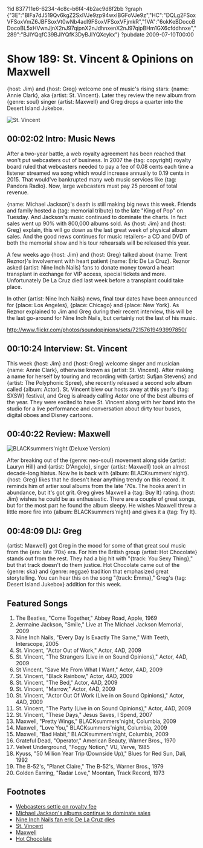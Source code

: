 ?id 837711e6-6234-4c8c-b6f4-4b2ac9d8f2bb
?graph {"3E":"BIFa7dJ519Qv6kgZ2SxIVJe9zp94wxIBGFoVJe9z","HC":"DQLg2FSoxVFSoxVmZ6JBFSoxVt0wNb4adl9FSoxVFSoxVFjmkR","1VA":"6okKeBDocoBDocoBL5xHVwnJjnX2nJ97qipnX2nJdhnxenX2nJ97qipBHm1GX6cfddhnxe","289":"BJlYQqfC39BJlYQfK3DyBJlYQXcykx"}
?pubdate 2009-07-10T00:00

# Show 189: St. Vincent & Opinions on  Maxwell 
{host: Jim} and {host: Greg} welcome one of music's rising stars: {name: Annie Clark}, aka {artist: St. Vincent}. Later they review the new album from {genre: soul} singer {artist: Maxwell} and Greg drops a quarter into the Desert Island Jukebox.

![St. Vincent](https://static.soundopinions.org/images/2009/stvincent.jpg)

## 00:02:02 Intro: Music News
After a two-year battle, a web royalty agreement has been reached that won't put webcasters out of business. In 2007 the {tag: copyright} royalty board ruled that webcasters needed to pay a fee of 0.08 cents each time a listener streamed wa song which would increase annually to 0.19 cents in 2015. That would've bankrupted many web music services like {tag: Pandora Radio}. Now, large webcasters must pay 25 percent of total revenue. 

{name: Michael Jackson}'s death is still making big news this week. Friends and family hosted a {tag: memorial tribute} to the late "King of Pop" on Tuesday. And Jackson's music continued to dominate the charts. In fact sales went up 90% with 800,000 albums sold. As {host: Jim} and {host: Greg} explain, this will go down as the last great week of physical album sales. And the good news continues for music retailers– a CD and DVD of both the memorial show and his tour rehearsals will be released this year.

A few weeks ago {host: Jim} and {host: Greg} talked about {name: Trent Reznor}'s involvement with heart patient {name: Eric De La Cruz}. Reznor asked {artist: Nine Inch Nails} fans to donate money toward a heart transplant in exchange for VIP access, special tickets and more. Unfortunately De La Cruz died last week before a transplant could take place. 

In other {artist: Nine Inch Nails} news, final tour dates have been announced for {place: Los Angeles}, {place: Chicago} and {place: New York}. As Reznor explained to Jim and Greg during their recent interview, this will be the last go-around for Nine Inch Nails, but certainly not the last of his music.

http://www.flickr.com/photos/soundopinions/sets/72157619493997850/ 

## 00:10:24 Interview: St. Vincent
This week {host: Jim} and {host: Greg} welcome singer and musician {name: Annie Clark}, otherwise known as {artist: St. Vincent}. After making a name for herself by touring and recording with {artist: Sufjan Stevens} and {artist: The Polyphonic Spree}, she recently released a second solo album called {album: Actor}. St. Vincent blew our hosts away at this year's {tag: SXSW} festival, and Greg is already calling *Actor* one of the best albums of the year. They were excited to have St. Vincent along with her band into the studio for a live performance and conversation about dirty tour buses, digital oboes and Disney cartoons.

## 00:40:22 Review: Maxwell
![BLACKsummers'night (Deluxe Version)](https://static.soundopinions.org/assets/189/1VA0.jpg)

After breaking out of the {genre: neo-soul} movement along side {artist: Lauryn Hill} and {artist: D'Angelo}, singer {artist: Maxwell} took an almost decade-long hiatus. Now he is back with {album: BLACKsummers'night}. {host: Greg} likes that he doesn't hear anything trendy on this record. It reminds him of artier soul albums from the late '70s. The hooks aren't in abundance, but it's got grit. Greg gives Maxwell a {tag: Buy It} rating. {host: Jim} wishes he could be as enthusiastic. There are a couple of great songs, but for the most part he found the album sleepy. He wishes Maxwell threw a little more fire into {album: BLACKsummers'night} and gives it a {tag: Try It}.

## 00:48:09 DIJ: Greg
{artist: Maxwell} got Greg in the mood for some of that great soul music from the {era: late '70s} era. For him the British group {artist: Hot Chocolate} stands out from the rest. They had a big hit with "{track: You Sexy Thing}," but that track doesn't do them justice. Hot Chocolate came out of the {genre: ska} and {genre: reggae} tradition that emphasized great storytelling. You can hear this on the song "{track: Emma}," Greg's {tag: Desert Island Jukebox} addition for this week.

## Featured Songs
1. The Beatles, "Come Together," Abbey Road, Apple, 1969
2. Jermaine Jackson, "Smile," Live at The Michael Jackson Memorial, 2009
3. Nine Inch Nails, "Every Day Is Exactly The Same," With Teeth, Interscope, 2005
4. St. Vincent, "Actor Out of Work," Actor, 4AD, 2009
5. St. Vincent, "The Strangers (Live in on Sound Opinions)," Actor, 4AD, 2009 
6. St Vincent, "Save Me From What I Want," Actor, 4AD, 2009
7. St. Vincent, "Black Rainbow," Actor, 4AD, 2009
8. St. Vincent, "The Bed," Actor, 4AD, 2009
9. St. Vincent, "Marrow," Actor, 4AD, 2009
10. St. Vincent, "Actor Out Of Work (Live in on Sound Opinions)," Actor, 4AD, 2009 
11. St. Vincent, "The Party (Live in on Sound Opinions)," Actor, 4AD, 2009 
12. St. Vincent, "These Days," Jesus Saves, I Spend, 2007
13. Maxwell, "Pretty Wings," BLACKsummers'night, Columbia, 2009
14. Maxwell, "Love You," BLACKsummers'night, Columbia, 2009
15. Maxwell, "Bad Habit," BLACKsummers'night, Columbia, 2009
16. Grateful Dead, "Operator," American Beauty, Warner Bros., 1970
17. Velvet Underground, "Foggy Notion," VU, Verve, 1985
18. Kyuss, "50 Million Year Trip (Downside Up)," Blues for Red Sun, Dali, 1992
19. The B-52's, "Planet Claire," The B-52's, Warner Bros., 1979
20. Golden Earring, "Radar Love," Moontan, Track Record, 1973

## Footnotes 
- [Webcasters settle on royalty fee](http://www.cnn.com/2009/TECH/07/07/web.music.royalties/index.html?eref=ib_us)
- [Michael Jackson's albums continue to dominate sales](http://www.nytimes.com/2009/07/02/arts/music/02sales.html?_r=0)
- [Nine Inch Nails fan eric De La Cruz dies](http://www.nytimes.com/2009/09/01/health/01well.html)
- [St. Vincent](http://ilovestvincent.com/)
- [Maxwell](http://www.musze.com/)
- [Hot Chocolate](http://www.hot-chocolate.co.uk/)
